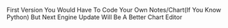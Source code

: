 First Version You Would Have To Code Your Own Notes/Chart(If You Know Python) But Next Engine Update Will Be A Better Chart Editor
